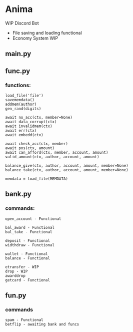 # Anima
WIP Discord Bot
- File saving and loading functional
- Economy System WIP

## main.py
	
## func.py
### functions:
	load_file('file')
	savememdata()
	addmem(author)
	gen_rand(digits)

	await no_acc(ctx, member=None)
	await data_corrupt(ctx)
	await invalidmem(ctx)
	await err(ctx)
	await embedd(ctx)
	
	await check_acc(ctx, member)
	await pos(ctx, amount)
	await can_afford(ctx, member, account, amount)
	valid_amount(ctx, author, account, amount)

	balance_give(ctx, author, account, amount, member=None)
	balance_take(ctx, author, account, amount, member=None)

	memdata = load_file(MEMDATA)

## bank.py
### commands:
	open_account - Functional

	bal_award - Functional
	bal_take - Functional

	deposit - Functional
	widthdraw - Functional

	wallet - Functional
	balance - Functional

	etransfer - WIP
	drop - WIP
	awarddrop
	getcard - Functional

## fun.py
### commands
	spam - Functional
	betflip - awaiting bank and funcs
